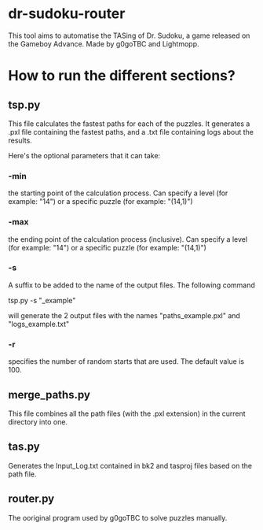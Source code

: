 # dr-sudoku-router
This tool aims to automatise the TASing of Dr. Sudoku, a game released on the Gameboy Advance.
Made by g0goTBC and Lightmopp.

# How to run the different sections?

## tsp.py
This file calculates the fastest paths for each of the puzzles. It generates a .pxl file containing the fastest paths, and a .txt file containing logs about the results.

Here's the optional parameters that it can take:

### -min
the starting point of the calculation process. Can specify a level (for example: "14") or a specific puzzle (for example: "(14,1)")

### -max
the ending point of the calculation process (inclusive). Can specify a level (for example: "14") or a specific puzzle (for example: "(14,1)")

### -s
A suffix to be added to the name of the output files.
The following command

tsp.py -s "_example"

will generate the 2 output files with the names "paths_example.pxl" and "logs_example.txt"

### -r
specifies the number of random starts that are used. The default value is 100.

## merge_paths.py
This file combines all the path files (with the .pxl extension) in the current directory into one.

## tas.py
Generates the Input_Log.txt contained in bk2 and tasproj files based on the path file.

## router.py
The ooriginal program used by g0goTBC to solve puzzles manually.
